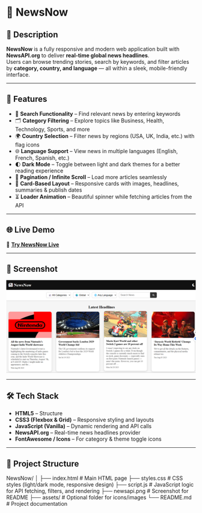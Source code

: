 # 📰 NewsNow

## 📌 Description
**NewsNow** is a fully responsive and modern web application built with **NewsAPI.org** to deliver **real-time global news headlines**.  
Users can browse trending stories, search by keywords, and filter articles by **category, country, and language** — all within a sleek, mobile-friendly interface.

---

## 🚀 Features
- 🔎 **Search Functionality** – Find relevant news by entering keywords  
- 🗂️ **Category Filtering** – Explore topics like Business, Health, Technology, Sports, and more  
- 🌍 **Country Selection** – Filter news by regions (USA, UK, India, etc.) with flag icons  
- 🌐 **Language Support** – View news in multiple languages (English, French, Spanish, etc.)  
- 🌓 **Dark Mode** – Toggle between light and dark themes for a better reading experience  
- 🔁 **Pagination / Infinite Scroll** – Load more articles seamlessly  
- 📰 **Card-Based Layout** – Responsive cards with images, headlines, summaries & publish dates  
- ⏳ **Loader Animation** – Beautiful spinner while fetching articles from the API  

---

## 🌐 Live Demo
🔗 **[Try NewsNow Live](https://gerund.netlify.app/)**

---

## 📸 Screenshot
![NewsNow Screenshot](./newsapi.png)

---

## 🛠 Tech Stack
- **HTML5** – Structure  
- **CSS3 (Flexbox & Grid)** – Responsive styling and layouts  
- **JavaScript (Vanilla)** – Dynamic rendering and API calls  
- **NewsAPI.org** – Real-time news headlines provider  
- **FontAwesome / Icons** – For category & theme toggle icons  

---

## 📂 Project Structure
NewsNow/
│
├── index.html # Main HTML page
├── styles.css # CSS styles (light/dark mode, responsive design)
├── script.js # JavaScript logic for API fetching, filters, and rendering
├── newsapi.png # Screenshot for README
├── assets/ # Optional folder for icons/images
└── README.md # Project documentation